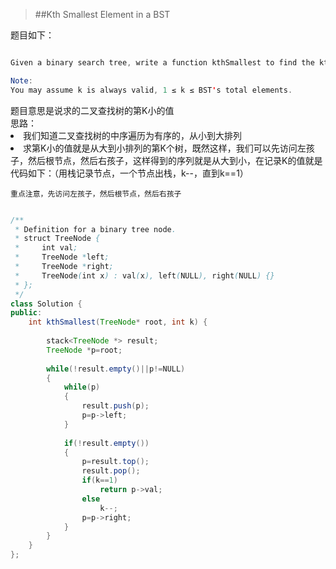 >##Kth Smallest Element in a BST 

<p>

<div>题目如下：

```java

Given a binary search tree, write a function kthSmallest to find the kth smallest element in it.

Note: 
You may assume k is always valid, 1 ≤ k ≤ BST's total elements.


```

<div>题目意思是说求的二叉查找树的第K小的值

<div> 思路：

<li>我们知道二叉查找树的中序遍历为有序的，从小到大排列</li>
<li>求第K小的值就是从大到小排列的第K个树，既然这样，我们可以先访问左孩子，然后根节点，然后右孩子，这样得到的序列就是从大到小，在记录K的值就是</li>

<div>代码如下：（用栈记录节点，一个节点出栈，k--，直到k==1）

    重点注意，先访问左孩子，然后根节点，然后右孩子
    
```java

/**
 * Definition for a binary tree node.
 * struct TreeNode {
 *     int val;
 *     TreeNode *left;
 *     TreeNode *right;
 *     TreeNode(int x) : val(x), left(NULL), right(NULL) {}
 * };
 */
class Solution {
public:
    int kthSmallest(TreeNode* root, int k) {
        
        stack<TreeNode *> result;
        TreeNode *p=root;
        
        while(!result.empty()||p!=NULL)
        {
            while(p)
            {
                result.push(p);
                p=p->left;
            }
            
            if(!result.empty())
            {
                p=result.top();
                result.pop();
                if(k==1)
                    return p->val;
                else
                    k--;
                p=p->right;
            }
        }
    }
};
```

